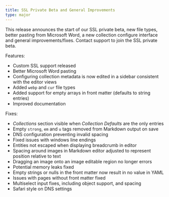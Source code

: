 ```yaml
---
title: SSL Private Beta and General Improvements
type: major
---
```


This release announces the start of our SSL private beta, new file types, better pasting from Microsoft Word, a new collection configure interface and general improvements/fixes. Contact support to join the SSL private beta.

Features:

* Custom SSL support released
* Better Microsoft Word pasting
* Configuring collection metadata is now edited in a sidebar consistent with the editor views
* Added `webp` and `cur` file types
* Added support for empty arrays in front matter (defaults to string entries)
* Improved documentation

Fixes:

* *Collections* section visible when *Collection Defaults* are the only entries
* Empty `strong`, `em` and `u` tags removed from Markdown output on save
* DNS configuration preventing invalid spacing
* Fixed issues with windows line endings
* Entities not escaped when displaying breadcrumb in editor
* Spacing around images in Markdown editor adjusted to represent position relative to text
* Dragging an image onto an image editable region no longer errors
* Potential memory leaks fixed
* Empty strings or nulls in the front matter now result in no value in YAML
* Issues with pages without front matter fixed
* Multiselect input fixes, including object support, and spacing
* Safari style on DNS settings